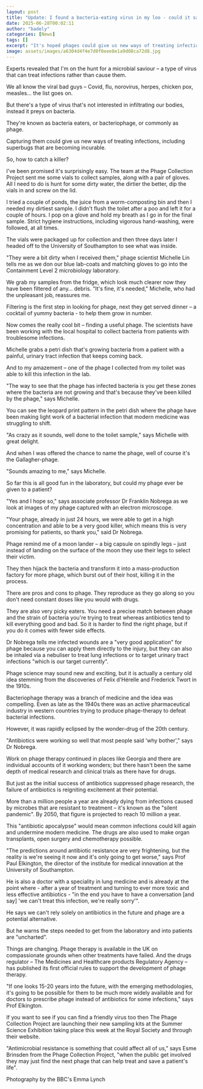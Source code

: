 ```yaml
---
layout: post
title: "Update: I found a bacteria-eating virus in my loo - could it save your life?"
date: 2025-06-28T00:02:11
author: "badely"
categories: [News]
tags: []
excerpt: "It's hoped phages could give us new ways of treating infections which are immune to antibiotics."
image: assets/images/a6304d4f4e7d0f0eee8e1a9d08ca72d8.jpg
---
```


Experts revealed that I'm on the hunt for a microbial saviour – a type of virus that can treat infections rather than cause them.

We all know the viral bad guys – Covid, flu, norovirus, herpes, chicken pox, measles… the list goes on.

But there's a type of virus that's not interested in infiltrating our bodies, instead it preys on bacteria.

They're known as bacteria eaters, or bacteriophage, or commonly as phage.

Capturing them could give us new ways of treating infections, including superbugs that are becoming incurable.

So, how to catch a killer?

I've been promised it's surprisingly easy. The team at the Phage Collection Project sent me some vials to collect samples, along with a pair of gloves. All I need to do is hunt for some dirty water, the dirtier the better, dip the vials in and screw on the lid.

I tried a couple of ponds, the juice from a worm-composting bin and then I needed my dirtiest sample. I didn't flush the toilet after a poo and left it for a couple of hours. I pop on a glove and hold my breath as I go in for the final sample. Strict hygiene instructions, including vigorous hand-washing, were followed, at all times.

The vials were packaged up for collection and then three days later I headed off to the University of Southampton to see what was inside.

"They were a bit dirty when I received them," phage scientist Michelle Lin tells me as we don our blue lab-coats and matching gloves to go into the Containment Level 2 microbiology laboratory.

We grab my samples from the fridge, which look much clearer now they have been filtered of any… debris. "It's fine, it's needed," Michelle, who had the unpleasant job, reassures me.

Filtering is the first step in looking for phage, next they get served dinner – a cocktail of yummy bacteria - to help them grow in number.

Now comes the really cool bit – finding a useful phage. The scientists have been working with the local hospital to collect bacteria from patients with troublesome infections.

Michelle grabs a petri dish that's growing bacteria from a patient with a painful, urinary tract infection that keeps coming back.

And to my amazement – one of the phage I collected from my toilet was able to kill this infection in the lab.

"The way to see that the phage has infected bacteria is you get these zones where the bacteria are not growing and that's because they've been killed by the phage," says Michelle.

You can see the leopard print pattern in the petri dish where the phage have been making light work of a bacterial infection that modern medicine was struggling to shift.

"As crazy as it sounds, well done to the toilet sample," says Michelle with great delight.

And when I was offered the chance to name the phage, well of course it's the Gallagher-phage.

"Sounds amazing to me," says Michelle.

So far this is all good fun in the laboratory, but could my phage ever be given to a patient?

"Yes and I hope so," says associate professor Dr Franklin Nobrega as we look at images of my phage captured with an electron microscope.

"Your phage, already in just 24 hours, we were able to get in a high concentration and able to be a very good killer, which means this is very promising for patients, so thank you," said Dr Nobrega.

Phage remind me of a moon lander – a big capsule on spindly legs – just instead of landing on the surface of the moon they use their legs to select their victim.

They then hijack the bacteria and transform it into a mass-production factory for more phage, which burst out of their host, killing it in the process.

There are pros and cons to phage. They reproduce as they go along so you don't need constant doses like you would with drugs.

They are also very picky eaters. You need a precise match between phage and the strain of bacteria you're trying to treat whereas antibiotics tend to kill everything good and bad. So it is harder to find the right phage, but if you do it comes with fewer side effects.

Dr Nobrega tells me infected wounds are a "very good application" for phage because you can apply them directly to the injury, but they can also be inhaled via a nebuliser to treat lung infections or to target urinary tract infections "which is our target currently".

Phage science may sound new and exciting, but it is actually a century old idea stemming from the discoveries of Felix d'Hérelle and Frederick Twort in the 1910s.

Bacteriophage therapy was a branch of medicine and the idea was compelling. Even as late as the 1940s there was an active pharmaceutical industry in western countries trying to produce phage-therapy to defeat bacterial infections.

However, it was rapidly eclipsed by the wonder-drug of the 20th century.

"Antibiotics were working so well that most people said 'why bother'," says Dr Nobrega.

Work on phage therapy continued in places like Georgia and there are individual accounts of it working wonders; but there hasn't been the same depth of medical research and clinical trials as there have for drugs.

But just as the initial success of antibiotics suppressed phage research, the failure of antibiotics is reigniting excitement at their potential.

More than a million people a year are already dying from infections caused by microbes that are resistant to treatment – it's known as the "silent pandemic". By 2050, that figure is projected to reach 10 million a year.

This "antibiotic apocalypse" would mean common infections could kill again and undermine modern medicine. The drugs are also used to make organ transplants, open surgery and chemotherapy possible.

"The predictions around antibiotic resistance are very frightening, but the reality is we're seeing it now and it's only going to get worse," says Prof Paul Elkington, the director of the institute for medical innovation at the University of Southampton.

He is also a doctor with a speciality in lung medicine and is already at the point where - after a year of treatment and turning to ever more toxic and less effective antibiotics - "in the end you have to have a conversation [and say] 'we can't treat this infection, we're really sorry'".

He says we can't rely solely on antibiotics in the future and phage are a potential alternative.

But he warns the steps needed to get from the laboratory and into patients are "uncharted".

Things are changing. Phage therapy is available in the UK on compassionate grounds when other treatments have failed. And the drugs regulator – The Medicines and Healthcare products Regulatory Agency – has published its first official rules to support the development of phage therapy.

"If one looks 15-20 years into the future, with the emerging methodologies, it's going to be possible for them to be much more widely available and for doctors to prescribe phage instead of antibiotics for some infections," says Prof Elkington.

If you want to see if you can find a friendly virus too then The Phage Collection Project are launching their new sampling kits at the Summer Science Exhibition taking place this week at the Royal Society and through their website.

"Antimicrobial resistance is something that could affect all of us," says Esme Brinsden from the Phage Collection Project, "when the public get involved they may just find the next phage that can help treat and save a patient's life".

Photography by the BBC's Emma Lynch

